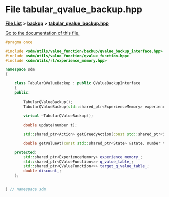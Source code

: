 
# File tabular\_qvalue\_backup.hpp

[**File List**](files.md) **>** [**backup**](dir_803cd76b7b48fbc4f6eb3babc1175d51.md) **>** [**tabular\_qvalue\_backup.hpp**](tabular__qvalue__backup_8hpp.md)

[Go to the documentation of this file.](tabular__qvalue__backup_8hpp.md) 


````cpp
#pragma once

#include <sdm/utils/value_function/backup/qvalue_backup_interface.hpp>
#include <sdm/utils/value_function/qvalue_function.hpp>
#include <sdm/utils/rl/experience_memory.hpp>

namespace sdm
{

    class TabularQValueBackup : public QValueBackupInterface
    {
    public:

        TabularQValueBackup();
        TabularQValueBackup(std::shared_ptr<ExperienceMemory> experience_memory, std::shared_ptr<QValueFunction<>> q_value_table, std::shared_ptr<QValueFunction<>> target_q_value_table, double discount);
        
        virtual ~TabularQValueBackup();
        
        double update(number t);

        std::shared_ptr<Action> getGreedyAction(const std::shared_ptr<State> &state, number t);

        double getValueAt(const std::shared_ptr<State> &state, number t);

    protected:
        std::shared_ptr<ExperienceMemory> experience_memory_;
        std::shared_ptr<QValueFunction<>> q_value_table_;
        std::shared_ptr<QValueFunction<>> target_q_value_table_;
        double discount_;
    };
    

} // namespace sdm
````

